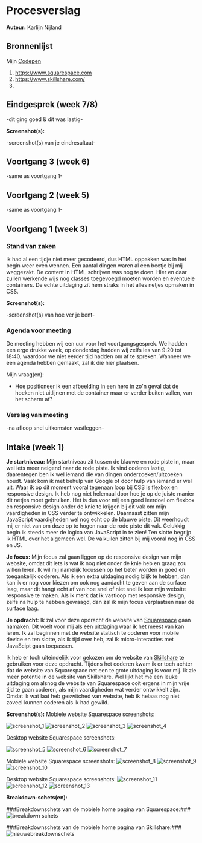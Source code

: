 # Procesverslag

**Auteur:** Karlijn Nijland

## Bronnenlijst

Mijn [Codepen](https://codepen.io/Karlijn12345/pen/oNxdaEP)

1. https://www.squarespace.com
2. https://www.skillshare.com/
3.

## Eindgesprek (week 7/8)

-dit ging goed & dit was lastig-

**Screenshot(s):**

-screenshot(s) van je eindresultaat-

## Voortgang 3 (week 6)

-same as voortgang 1-

## Voortgang 2 (week 5)

-same as voortgang 1-

## Voortgang 1 (week 3)

### Stand van zaken

Ik had al een tijdje niet meer gecodeerd, dus HTML oppakken was in het begin weer even wennen. Een aantal dingen waren al een beetje bij mij weggezakt. De content in HTML schrijven was nog te doen. Hier en daar zullen werkende wijs nog classes toegevoegd moeten worden en eventuele containers. De echte uitdaging zit hem straks in het alles netjes opmaken in CSS.

**Screenshot(s):**

-screenshot(s) van hoe ver je bent-

### Agenda voor meeting

De meeting hebben wij een uur voor het voortgangsgesprek. We hadden een erge drukke week, op donderdag hadden wij zelfs les van 9:20 tot 18:40, waardoor we niet eerder tijd hadden om af te spreken. Wanneer we een agenda hebben gemaakt, zal ik die hier plaatsen.

Mijn vraag(en):

- Hoe positioneer ik een afbeelding in een hero in zo'n geval dat de hoeken niet uitlijnen met de container maar er verder buiten vallen, van het scherm af?

### Verslag van meeting

-na afloop snel uitkomsten vastleggen-

## Intake (week 1)

**Je startniveau:** Mijn startniveau zit tussen de blauwe en rode piste in, maar wel iets meer neigend naar de rode piste. Ik vind coderen lastig, daarentegen ben ik wel iemand die van dingen onderzoeken/uitzoeken houdt. Vaak kom ik met behulp van Google of door hulp van iemand er wel uit. Waar ik op dit moment vooral tegenaan loop bij CSS is flexbox en responsive design. Ik heb nog niet helemaal door hoe je op de juiste manier dit netjes moet gebruiken. Het is dus voor mij een goed leerdoel om flexbox en responsive design onder de knie te krijgen bij dit vak om mijn vaardigheden in CSS verder te ontwikkelen. Daarnaast zitten mijn JavaScript vaardigheden wel nog echt op de blauwe piste. Dit weerhoudt mij er niet van om deze op te hogen naar de rode piste dit vak. Gelukkig begin ik steeds meer de logica van JavaScript in te zien! Ten slotte begrijp ik HTML over het algemeen wel. De valkuilen zitten bij mij vooral nog in CSS en JS.

**Je focus:** Mijn focus zal gaan liggen op de responsive design van mijn website, omdat dit iets is wat ik nog niet onder de knie heb en graag zou willen leren. Ik wil mij namelijk focussen op het beter worden in goed en toegankelijk coderen. Als ik een extra uitdaging nodig blijk te hebben, dan kan ik er nog voor kiezen om ook nog aandacht te geven aan de surface laag, maar dit hangt echt af van hoe snel of niet snel ik leer mijn website responsive te maken. Als ik merk dat ik vastloop met responsive design, zelfs na hulp te hebben gevraagd, dan zal ik mijn focus verplaatsen naar de surface laag.

**Je opdracht:** Ik zal voor deze opdracht de website van [Squarespace](https://www.squarespace.com) gaan namaken. Dit voelt voor mij als een uitdaging waar ik het meest van kan leren. Ik zal beginnen met de website statisch te coderen voor mobile device en ten slotte, als ik tijd over heb, zal ik micro-interacties met JavaScipt gaan toepassen.

Ik heb er toch uiteindelijk voor gekozen om de website van [Skillshare](https://www.skillshare.com/) te gebruiken voor deze opdracht. Tijdens het coderen kwam ik er toch achter dat de website van Squarespace net een te grote uitdaging is voor mij. Ik zie meer potentie in de website van Skillshare. Wel lijkt het me een leuke uitdaging om alsnog de website van Squarespace ooit ergens in mijn vrije tijd te gaan coderen, als mijn vaardigheden wat verder ontwikkelt zijn. Omdat ik wat laat heb geswitched van website, heb ik helaas nog niet zoveel kunnen coderen als ik had gewild.

**Screenshot(s):**
Mobiele website Squarespace screenshots:

![screenshot_1](images/screenshot1.png)
![screenshot_2](images/screenshot2.png)
![screenshot_3](images/screenshot3.png)
![screenshot_4](images/screenshot4.png)

Desktop website Squarespace screenshots:

![screenshot_5](images/screenshot5.png)
![screenshot_6](images/screenshot6.png)
![screenshot_7](images/screenshot7.png)

Mobiele website Squarespace screenshots:
![screenshot_8](images/screenshot8.png)
![screenshot_9](images/screenshot9.png)
![screenshot_10](images/screenshot10.png)

Desktop website Squarespace screenshots:
![screenshot_11](images/screenshot11.png)
![screenshot_12](images/screenshot12.png)
![screenshot_13](images/screenshot13.png)

**Breakdown-schets(en):**

###Breakdownschets van de mobiele home pagina van Squarespace:###
![breakdown schets](images/breakdownschets.png)

###Breakdownschets van de mobiele home pagina van Skillshare:###
![nieuwebreakdownschets](images/breakdownschetsskillsharekarlijnnijland.png)
